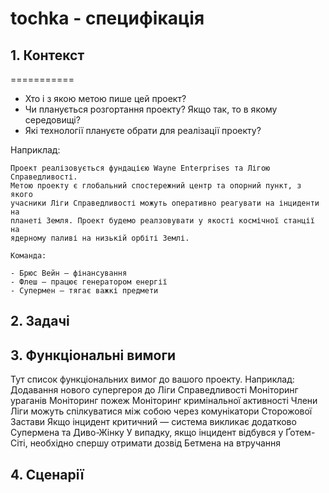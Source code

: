 # tochka - специфікація 
## 1. Контекст
===========

- Хто і з якою метою пише цей проект?
- Чи планується розгортання проекту? Якщо так, то в якому середовищі?
- Які технології плануєте обрати для реалізації проекту?

Наприклад:

    Проект реалізовується фундацією Wayne Enterprises та Лігою Справедливості.
    Метою проекту є глобальний спостережний центр та опорний пункт, з якого
    учасники Ліги Справедливості можуть оперативно реагувати на інциденти на
    планеті Земля. Проект будемо реалзовувати у якості космічної станції на
    ядерному паливі на низькій орбіті Землі.

    Команда:

    - Брюс Вейн — фінансування
    - Флеш — працює генератором енергії
    - Супермен — тягає важкі предмети
## 2. Задачі
## 3. Функціональні вимоги
Тут список функціональних вимог до вашого проекту.
Наприклад:
Додавання нового супергероя до Ліги Справедливості
Моніторинг ураганів
Моніторинг пожеж
Моніторинг кримінальної активності
Члени Ліги можуть спілкуватися між собою через комунікатори Сторожової Застави
Якщо інцидент критичний — система викликає додатково Супермена та Диво-Жінку
У випадку, якщо інцидент відбувся у Ґотем-Сіті, необхідно спершу отримати дозвід Бетмена на втручання
## 4. Сценарії
